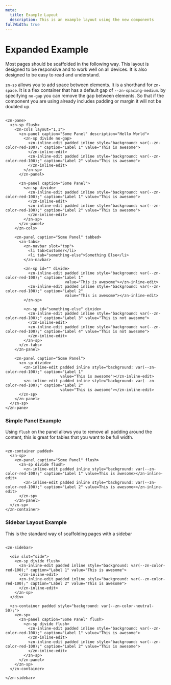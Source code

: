 ```yaml
---
meta:
  title: Example Layout
  description: This is an example layout using the new components
fullWidth: true
---
```


# Expanded Example

Most pages should be scaffolded in the following way. This layout is designed to be responsive and to work well on all
devices. It is also designed to be easy to read and understand.

`zn-sp` allows you to add space between elements. It is a shorthand for `zn-space`. It is a flex container that has a
default gap of `--zn-spacing-medium`. by specifying `no-gap` you can remove the gap between elements. So that if the
component you are using already includes padding or margin it will not be doubled up.

```html:preview

<zn-pane>
  <zn-sp flush>
    <zn-cols layout="1,1">
      <zn-panel caption="Some Panel" description="Hello World">
        <zn-sp divide no-gap>
          <zn-inline-edit padded inline style="background: var(--zn-color-red-100);" caption="Label 1" value="This is awesome">
          </zn-inline-edit>
          <zn-inline-edit padded inline style="background: var(--zn-color-red-100);" caption="Label 2" value="This is awesome">
          </zn-inline-edit>
        </zn-sp>
      </zn-panel>

      <zn-panel caption="Some Panel">
        <zn-sp divide>
          <zn-inline-edit padded inline style="background: var(--zn-color-red-100);" caption="Label 1" value="This is awesome">
          </zn-inline-edit>
          <zn-inline-edit padded inline style="background: var(--zn-color-red-100);" caption="Label 2" value="This is awesome">
          </zn-inline-edit>
        </zn-sp>
      </zn-panel>
    </zn-cols>

    <zn-panel caption="Some Panel" tabbed>
      <zn-tabs>
        <zn-navbar slot="top">
          <li tab>Customer</li>
          <li tab="something-else">Something Else</li>
        </zn-navbar>

        <zn-sp id="" divide>
          <zn-inline-edit padded inline style="background: var(--zn-color-red-100);" caption="Label 1"
                          value="This is awesome"></zn-inline-edit>
          <zn-inline-edit padded inline style="background: var(--zn-color-red-100);" caption="Label 2"
                          value="This is awesome"></zn-inline-edit>
        </zn-sp>

        <zn-sp id="something-else" divide>
          <zn-inline-edit padded inline style="background: var(--zn-color-red-100);" caption="Label 3" value="This is not awesome">
          </zn-inline-edit>
          <zn-inline-edit padded inline style="background: var(--zn-color-red-100);" caption="Label 4" value="This is not awesome">
          </zn-inline-edit>
        </zn-sp>
      </zn-tabs>
    </zn-panel>

    <zn-panel caption="Some Panel">
      <zn-sp divide>
        <zn-inline-edit padded inline style="background: var(--zn-color-red-100);" caption="Label 1"
                        value="This is awesome"></zn-inline-edit>
        <zn-inline-edit padded inline style="background: var(--zn-color-red-100);" caption="Label 2"
                        value="This is awesome"></zn-inline-edit>
      </zn-sp>
    </zn-panel>
  </zn-sp>
</zn-pane>
```

### Simple Panel Example

Using `flush` on the panel allows you to remove all padding around the content, this is great for tables that you want
to be full width.

```html:preview

<zn-container padded>
  <zn-sp>
    <zn-panel caption="Some Panel" flush>
      <zn-sp divide flush>
        <zn-inline-edit padded inline style="background: var(--zn-color-red-100);" caption="Label 1" value=This is awesome></zn-inline-edit>
        <zn-inline-edit padded inline style="background: var(--zn-color-red-100);" caption="Label 2" value=This is awesome></zn-inline-edit>
      </zn-sp>
    </zn-panel>
  </zn-sp>
</zn-container>
```


### Sidebar Layout Example

This is the standard way of scaffolding pages with a sidebar

```html:preview

<zn-sidebar>

  <div slot="side">
    <zn-sp divide flush>
      <zn-inline-edit padded inline style="background: var(--zn-color-red-100);" caption="Label 1" value="This is awesome">
      </zn-inline-edit>
      <zn-inline-edit padded inline style="background: var(--zn-color-red-100);" caption="Label 2" value="This is awesome">
      </zn-inline-edit>
    </zn-sp>
  </div>

  <zn-container padded style="background: var(--zn-color-neutral-50);">
    <zn-sp>
      <zn-panel caption="Some Panel" flush>
        <zn-sp divide flush>
          <zn-inline-edit padded inline style="background: var(--zn-color-red-100);" caption="Label 1" value="This is awesome">
          </zn-inline-edit>
          <zn-inline-edit padded inline style="background: var(--zn-color-red-100);" caption="Label 2" value="This is awesome">
          </zn-inline-edit>
        </zn-sp>
      </zn-panel>
    </zn-sp>
  </zn-container>

</zn-sidebar>

```